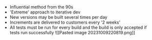 - Influential method from the 90s
- 'Extreme' approach to iterative dev
- New versions may be built several times per day
- Increments are delivered to customers every '2 weeks'
- All tests must be run for every build and the build is only accepted if tests run successfully
![[Pasted image 20231009220819.png]]